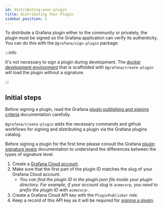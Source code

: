 ```yaml
---
id: distributing-your-plugin
title: Distributing Your Plugin
sidebar_position: 1
---
```


To distribute a Grafana plugin either to the community or privately, the plugin must be signed so the Grafana application can verify its authenticity. You can do this with the `@grafana/sign-plugin` package.

:::info

It's not necessary to sign a plugin during development. The [docker development environment](../development/docker.mdx) that is scaffolded with `@grafana/create-plugin` will load the plugin without a signature.

:::

## Initial steps

Before signing a plugin, read the Grafana [plugin publishing and signing criteria](https://grafana.com/docs/grafana/latest/developers/plugins/publishing-and-signing-criteria/) documentation carefully.

`@grafana/create-plugin` adds the necessary commands and github workflows for signing and distributing a plugin via the Grafana plugins catalog.

Before signing a plugin for the first time please consult the Grafana [plugin signature levels](https://grafana.com/docs/grafana/latest/developers/plugins/sign-a-plugin/#plugin-signature-levels) documentation to understand the differences between the types of signature level.

1. Create a [Grafana Cloud account](https://grafana.com/signup).
2. Make sure that the first part of the plugin ID matches the slug of your Grafana Cloud account.
   - _You can find the plugin ID in the plugin.json file inside your plugin directory. For example, if your account slug is `acmecorp`, you need to prefix the plugin ID with `acmecorp-`._
3. Create a Grafana Cloud API key with the `PluginPublisher` role.
4. Keep a record of this API key as it will be required for [signing a plugin](signing-your-plugin.md).
